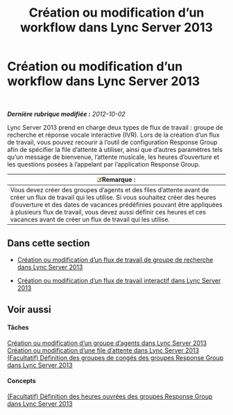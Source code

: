 ﻿---
title: Création ou modification d’un workflow dans Lync Server 2013
TOCTitle: Création ou modification d’un workflow dans Lync Server 2013
ms:assetid: 5ac1c0f3-e82f-40ca-b972-91950e38c05b
ms:mtpsurl: https://technet.microsoft.com/fr-fr/library/Gg520997(v=OCS.15)
ms:contentKeyID: 49297326
ms.date: 05/20/2016
mtps_version: v=OCS.15
ms.translationtype: HT
---

# Création ou modification d’un workflow dans Lync Server 2013

 

_**Dernière rubrique modifiée :** 2012-10-02_

Lync Server 2013 prend en charge deux types de flux de travail : groupe de recherche et réponse vocale interactive (IVR). Lors de la création d’un flux de travail, vous pouvez recourir à l’outil de configuration Response Group afin de spécifier la file d’attente à utiliser, ainsi que d’autres paramètres tels qu’un message de bienvenue, l’attente musicale, les heures d’ouverture et les questions posées à l’appelant par l’application Response Group.

<table>
<thead>
<tr class="header">
<th><img src="images/Gg398920.note(OCS.15).gif" title="note" alt="note" />Remarque :</th>
</tr>
</thead>
<tbody>
<tr class="odd">
<td>Vous devez créer des groupes d’agents et des files d’attente avant de créer un flux de travail qui les utilise. Si vous souhaitez créer des heures d’ouverture et des dates de vacances prédéfinies pouvant être appliquées à plusieurs flux de travail, vous devez aussi définir ces heures et ces vacances avant de créer un flux de travail qui les utilise.</td>
</tr>
</tbody>
</table>


## Dans cette section

  - [Création ou modification d’un flux de travail de groupe de recherche dans Lync Server 2013](lync-server-2013-create-or-modify-a-hunt-group-workflow.md)

  - [Création ou modification d’un flux de travail interactif dans Lync Server 2013](lync-server-2013-create-or-modify-an-interactive-workflow.md)

## Voir aussi

#### Tâches

[Création ou modification d’un groupe d’agents dans Lync Server 2013](lync-server-2013-create-or-modify-an-agent-group.md)  
[Création ou modification d’une file d’attente dans Lync Server 2013](lync-server-2013-create-or-modify-a-queue.md)  
[(Facultatif) Définition des groupes de congés des groupes Response Group dans Lync Server 2013](lync-server-2013-optional-define-response-group-holiday-sets.md)  

#### Concepts

[(Facultatif) Définition des heures ouvrées des groupes Response Group dans Lync Server 2013](lync-server-2013-optional-define-response-group-business-hours.md)

